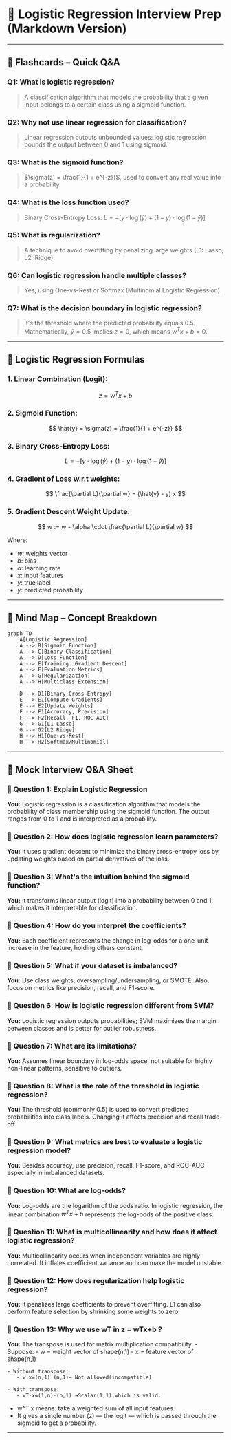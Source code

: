 # 🎯 Logistic Regression Interview Prep (Markdown Version)

---

## 🧠 Flashcards – Quick Q\&A

### Q1: What is logistic regression?

> A classification algorithm that models the probability that a given input belongs to a certain class using a sigmoid function.

### Q2: Why not use linear regression for classification?

> Linear regression outputs unbounded values; logistic regression bounds the output between 0 and 1 using sigmoid.

### Q3: What is the sigmoid function?

> $\sigma(z) = \frac{1}{1 + e^{-z}}$, used to convert any real value into a probability.

### Q4: What is the loss function used?

> Binary Cross-Entropy Loss:
> $L = -[y \cdot \log(\hat{y}) + (1 - y) \cdot \log(1 - \hat{y})]$

### Q5: What is regularization?

> A technique to avoid overfitting by penalizing large weights (L1: Lasso, L2: Ridge).

### Q6: Can logistic regression handle multiple classes?

> Yes, using One-vs-Rest or Softmax (Multinomial Logistic Regression).

### Q7: What is the decision boundary in logistic regression?

> It's the threshold where the predicted probability equals 0.5. Mathematically, $\hat{y} = 0.5$ implies $z = 0$, which means $w^T x + b = 0$.

---

## 📐 Logistic Regression Formulas

### 1. Linear Combination (Logit):

$$
z = w^T x + b
$$

### 2. Sigmoid Function:

$$
\hat{y} = \sigma(z) = \frac{1}{1 + e^{-z}}
$$

### 3. Binary Cross-Entropy Loss:

$$
L = -[y \cdot \log(\hat{y}) + (1 - y) \cdot \log(1 - \hat{y})]
$$

### 4. Gradient of Loss w\.r.t weights:

$$
\frac{\partial L}{\partial w} = (\hat{y} - y) x
$$

### 5. Gradient Descent Weight Update:

$$
w := w - \alpha \cdot \frac{\partial L}{\partial w}
$$

Where:

* $w$: weights vector
* $b$: bias
* $\alpha$: learning rate
* $x$: input features
* $y$: true label
* $\hat{y}$: predicted probability

---

## 🧭 Mind Map – Concept Breakdown

```mermaid
graph TD
    A[Logistic Regression]
    A --> B[Sigmoid Function]
    A --> C[Binary Classification]
    A --> D[Loss Function]
    A --> E[Training: Gradient Descent]
    A --> F[Evaluation Metrics]
    A --> G[Regularization]
    A --> H[Multiclass Extension]

    D --> D1[Binary Cross-Entropy]
    E --> E1[Compute Gradients]
    E --> E2[Update Weights]
    F --> F1[Accuracy, Precision]
    F --> F2[Recall, F1, ROC-AUC]
    G --> G1[L1 Lasso]
    G --> G2[L2 Ridge]
    H --> H1[One-vs-Rest]
    H --> H2[Softmax/Multinomial]
```

---

## 🎤 Mock Interview Q\&A Sheet

### 🧩 Question 1: Explain Logistic Regression

**You:** Logistic regression is a classification algorithm that models the probability of class membership using the sigmoid function. The output ranges from 0 to 1 and is interpreted as a probability.

### 🧩 Question 2: How does logistic regression learn parameters?

**You:** It uses gradient descent to minimize the binary cross-entropy loss by updating weights based on partial derivatives of the loss.

### 🧩 Question 3: What's the intuition behind the sigmoid function?

**You:** It transforms linear output (logit) into a probability between 0 and 1, which makes it interpretable for classification.

### 🧩 Question 4: How do you interpret the coefficients?

**You:** Each coefficient represents the change in log-odds for a one-unit increase in the feature, holding others constant.

### 🧩 Question 5: What if your dataset is imbalanced?

**You:** Use class weights, oversampling/undersampling, or SMOTE. Also, focus on metrics like precision, recall, and F1-score.

### 🧩 Question 6: How is logistic regression different from SVM?

**You:** Logistic regression outputs probabilities; SVM maximizes the margin between classes and is better for outlier robustness.

### 🧩 Question 7: What are its limitations?

**You:** Assumes linear boundary in log-odds space, not suitable for highly non-linear patterns, sensitive to outliers.

### 🧩 Question 8: What is the role of the threshold in logistic regression?

**You:** The threshold (commonly 0.5) is used to convert predicted probabilities into class labels. Changing it affects precision and recall trade-off.

### 🧩 Question 9: What metrics are best to evaluate a logistic regression model?

**You:** Besides accuracy, use precision, recall, F1-score, and ROC-AUC especially in imbalanced datasets.

### 🧩 Question 10: What are log-odds?

**You:** Log-odds are the logarithm of the odds ratio. In logistic regression, the linear combination $w^T x + b$ represents the log-odds of the positive class.

### 🧩 Question 11: What is multicollinearity and how does it affect logistic regression?

**You:** Multicollinearity occurs when independent variables are highly correlated. It inflates coefficient variance and can make the model unstable.

### 🧩 Question 12: How does regularization help logistic regression?

**You:** It penalizes large coefficients to prevent overfitting. L1 can also perform feature selection by shrinking some weights to zero.

### 🧩 Question 13: Why we use wT in  z = wTx+b ?
**You:** The transpose is used for matrix multiplication compatibility.
    - Suppose:
       - w = weight vector of shape(n,1)
       - x = feature vector of shape(n,1)

    - Without transpose:
       - w⋅x=(n,1)⋅(n,1)→ Not allowed(incompatible)

    - With transpose:
       - wT⋅x=(1,n)⋅(n,1) →Scalar(1,1),which is valid.

- w^T x means: take a weighted sum of all input features.
- It gives a single number (z) — the logit — which is passed through the sigmoid to get a probability.     



---


